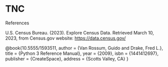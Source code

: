 # TNC

References

U.S. Census Bureau. (2023). Explore Census Data. Retrieved March 10, 2023, from Census.gov website: https://data.census.gov/

@book{10.5555/1593511,
 author = {Van Rossum, Guido and Drake, Fred L.},
 title = {Python 3 Reference Manual},
 year = {2009},
 isbn = {1441412697},
 publisher = {CreateSpace},
 address = {Scotts Valley, CA}
}
